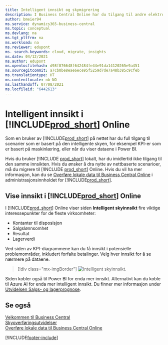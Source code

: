 ```yaml
---
title: Intelligent innsikt og skymigrering
description: I Business Central Online har du tilgang til andre elektroniske tjenester, og du kan for eksempel få intelligent innsikt som er basert på Azure AI. Les videre hvis du vurderer å overføre fra lokalt til skyen.
author: bmeier94
ms.service: dynamics365-business-central
ms.topic: conceptual
ms.devlang: na
ms.tgt_pltfrm: na
ms.workload: na
ms.reviewer: edupont
ms. search.keywords: cloud, migrate, insights
ms.date: 04/12/2021
ms.author: edupont
ms.openlocfilehash: d98f876648f642484fe44e91da14120265e9a451
ms.sourcegitcommit: a7cb0be8eae6ece95f5259d7de7a48b385c9cfeb
ms.translationtype: HT
ms.contentlocale: nb-NO
ms.lasthandoff: 07/08/2021
ms.locfileid: "6442613"
---
```

# <a name="intelligent-insights-in-prod_short-online"></a>Intelligent innsikt i [!INCLUDE[prod_short](includes/prod_short.md)] Online

Som en bruker av [!INCLUDE[prod_short](includes/prod_short.md)] på nettet har du full tilgang til scenarier som er basert på den intelligente skyen, for eksempel KPI-er som er basert på maskinlæring, eller når du viser dataene i Power BI.  

Hvis du bruker [!INCLUDE [prod_short](includes/prod_short.md)] lokalt, har du imidlertid ikke tilgang til den samme innsikten. Hvis du ønsker å dra nytte av nettbaserte scenarioer, må du migrere til [!INCLUDE [prod_short](includes/prod_short.md)] Online. Hvis du vil ha mer informasjon, kan du se [Overføre lokale data til Business Central Online](/dynamics365/business-central/dev-itpro/administration/migrate-data) i administrasjonsinnholdet for [!INCLUDE[prod_short](includes/prod_short.md)].  

## <a name="viewing-insights-in-prod_short-online"></a>Vise innsikt i [!INCLUDE[prod_short](includes/prod_short.md)] Online

I [!INCLUDE[prod_short](includes/prod_short.md)] Online viser siden **Intelligent skyinnsikt** fire viktige interessepunkter for de fleste virksomheter:

- Kontanter til disposisjon
- Salgslønnsomhet
- Resultat
- Lagerverdi

Ved siden av KPI-diagrammene kan du få innsikt i potensielle problemområder, inkludert forfalte betalinger. Velg hver innsikt for å se nærmere på dataene.  

> [!div class="mx-imgBorder"]
> ![Intelligent skyinnsikt.](media/across-intelligent-cloud/intelligentcloudApril19.png "Viser siden Intelligent skyinnsikt i Business Central Online")

Siden kobler også til Power BI for enda mer innsikt. Alternativt kan du koble til Azure AI for enda mer intelligent innsikt. Du finner mer informasjon under [Utvidelsen Salgs- og lagerprognose](ui-extensions-sales-forecast.md).  

## <a name="see-also"></a>Se også

[Velkommen til Business Central](index.md)  
[Skyoverføringsutvidelser](ui-extensions-data-replication.md)  
[Overføre lokale data til Business Central Online](/dynamics365/business-central/dev-itpro/administration/migrate-data)  

[!INCLUDE[footer-include](includes/footer-banner.md)]